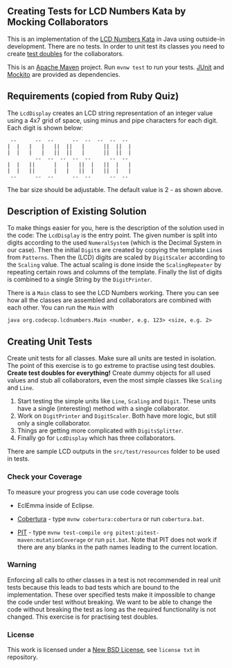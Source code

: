 ## Creating Tests for LCD Numbers Kata by Mocking Collaborators ##

This is an implementation of the [LCD Numbers Kata](http://rubyquiz.com/quiz14.html)
in Java using outside-in development. There are no tests. In order to unit test its
classes you need to create [test doubles](http://martinfowler.com/bliki/TestDouble.html)
for the collaborators.

This is an [Apache Maven](https://maven.apache.org/) project. Run `mvnw test` to
run your tests. [JUnit](http://junit.org/) and [Mockito](http://site.mockito.org/)
are provided as dependencies.

## Requirements (copied from Ruby Quiz) ##

The `LcdDisplay` creates an LCD string representation of an integer value using a
4x7 grid of space, using minus and pipe characters for each digit.
Each digit is shown below:

     --      --  --      --  --  --  --  -- 
    |  |   |   |   ||  ||   |      ||  ||  |
    |  |   |   |   ||  ||   |      ||  ||  |
             --  --  --  --  --      --  -- 
    |  |   ||      |   |   ||  |   ||  |   |
    |  |   ||      |   |   ||  |   ||  |   |
     --      --  --      --  --      --  -- 

The bar size should be adjustable. The default value is 2 - as shown above.

## Description of Existing Solution ##

To make things easier for you, here is the description of the solution used in the code:
The `LcdDisplay` is the entry point. The given number is split into digits according to the
used `NumeralSystem` (which is the Decimal System in our case). Then the initial `Digit`s are
created by copying the template `Line`s from `Patterns`. Then the (LCD) digits are scaled
by `DigitScaler` according to the `Scaling` value. The actual scaling is done inside
the `ScalingRepeater` by repeating certain rows and columns of the template. Finally
the list of digits is combined to a single String by the `DigitPrinter`.

There is a `Main` class to see the LCD Numbers working. There you can see how all the 
classes are assembled and collaborators are combined with each other. You can run the
`Main` with

    java org.codecop.lcdnumbers.Main <number, e.g. 123> <size, e.g. 2>

## Creating Unit Tests ##
Create unit tests for all classes. Make sure all units are tested in isolation.
The point of this exercise is to go extreme to practise using test doubles. 
**Create test doubles for everything!** Create dummy objects for all used values
and stub all collaborators, even the most simple classes like `Scaling` and `Line`.

1. Start testing the simple units like `Line`, `Scaling` and `Digit`.
   These units have a single (interesting) method with a single collaborator.
1. Work on `DigitPrinter` and `DigitScaler`. Both have more logic, but still only 
   a single collaborator.
1. Things are getting more complicated with `DigitsSplitter`.
1. Finally go for `LcdDisplay` which has three collaborators.

There are sample LCD outputs in the `src/test/resources` folder to be used in tests.

### Check your Coverage ###

To measure your progress you can use code coverage tools

* EclEmma inside of Eclipse.

* [Cobertura](http://cobertura.github.io/cobertura/) - type `mvnw cobertura:cobertura`
  or run `cobertura.bat`.

* [PIT](http://pitest.org/) - type `mvnw test-compile org pitest:pitest-maven:mutationCoverage`
  or run `pit.bat`.
  Note that PIT does not work if there are any blanks in the path names leading to the current location.

### Warning ###
Enforcing all calls to other classes in a test is not recommended in real unit tests 
because this leads to bad tests which are bound to the implementation. These 
over specified tests make it impossible to change the code under test without breaking. 
We want to be able to change the code without breaking the test as long as the 
required functionality is not changed. This exercise is for practising test doubles.

### License ###
This work is licensed under a [New BSD License](http://opensource.org/licenses/bsd-license.php), see `license txt` in repository.
